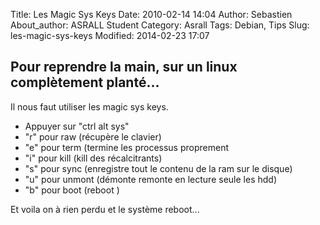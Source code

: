 Title: Les Magic Sys Keys
Date: 2010-02-14 14:04
Author: Sebastien
About_author: ASRALL Student
Category: Asrall
Tags: Debian, Tips
Slug: les-magic-sys-keys
Modified: 2014-02-23 17:07

## Pour reprendre la main, sur un linux complètement planté...

Il nous faut utiliser les magic sys keys.

* Appuyer sur "ctrl alt sys"
* "r" pour raw (récupère le clavier)
* "e" pour term (termine les processus proprement
* "i" pour kill (kill des récalcitrants)
* "s" pour sync (enregistre tout le contenu de la ram sur le disque)
* "u" pour unmont (démonte remonte en lecture seule les hdd)
* "b" pour boot (reboot )

Et voila on à rien perdu et le système reboot...
